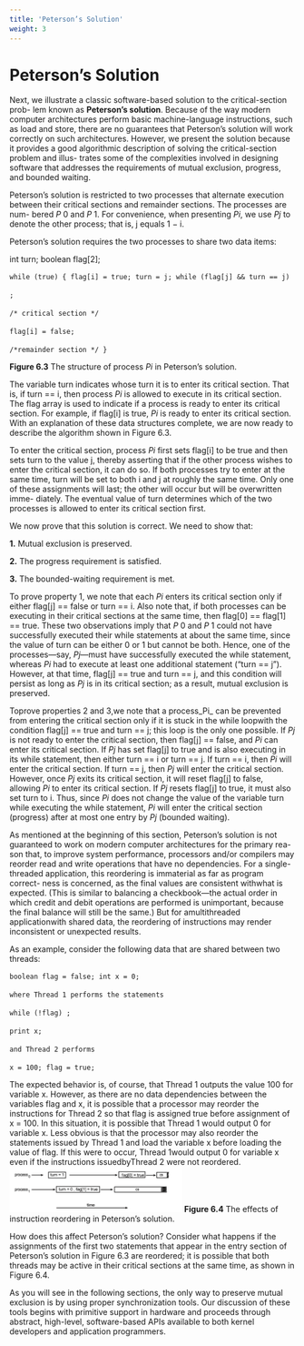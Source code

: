 ```yaml
---
title: 'Peterson’s Solution'
weight: 3
---
```


# Peterson’s Solution

Next, we illustrate a classic software-based solution to the critical-section prob- lem known as **Peterson’s solution**. Because of the way modern computer architectures perform basic machine-language instructions, such as load and store, there are no guarantees that Peterson’s solution will work correctly on such architectures. However, we present the solution because it provides a good algorithmic description of solving the critical-section problem and illus- trates some of the complexities involved in designing software that addresses the requirements of mutual exclusion, progress, and bounded waiting.

Peterson’s solution is restricted to two processes that alternate execution between their critical sections and remainder sections. The processes are num- bered _P_ 0 and _P_ 1. For convenience, when presenting _Pi_, we use _Pj_ to denote the other process; that is, j equals 1 − i.

Peterson’s solution requires the two processes to share two data items:

int turn; boolean flag[2];  
```
while (true) { flag[i] = true; turn = j; while (flag[j] && turn == j)

;

/* critical section */

flag[i] = false;

/*remainder section */ }
```
**Figure 6.3** The structure of process _Pi_ in Peterson’s solution.

The variable turn indicates whose turn it is to enter its critical section. That is, if turn == i, then process _Pi_ is allowed to execute in its critical section. The flag array is used to indicate if a process is ready to enter its critical section. For example, if flag[i] is true, _Pi_ is ready to enter its critical section. With an explanation of these data structures complete, we are now ready to describe the algorithm shown in Figure 6.3.

To enter the critical section, process _Pi_ first sets flag[i] to be true and then sets turn to the value j, thereby asserting that if the other process wishes to enter the critical section, it can do so. If both processes try to enter at the same time, turn will be set to both i and j at roughly the same time. Only one of these assignments will last; the other will occur but will be overwritten imme- diately. The eventual value of turn determines which of the two processes is allowed to enter its critical section first.

We now prove that this solution is correct. We need to show that:

**1.** Mutual exclusion is preserved.

**2.** The progress requirement is satisfied.

**3.** The bounded-waiting requirement is met.

To prove property 1, we note that each _Pi_ enters its critical section only if either flag[j] == false or turn == i. Also note that, if both processes can be executing in their critical sections at the same time, then flag[0] == flag[1] == true. These two observations imply that _P_ 0 and _P_ 1 could not have successfully executed their while statements at about the same time, since the value of turn can be either 0 or 1 but cannot be both. Hence, one of the processes—say, _Pj_—must have successfully executed the while statement, whereas _Pi_ had to execute at least one additional statement (“turn == j”). However, at that time, flag[j] == true and turn == j, and this condition will persist as long as _Pj_ is in its critical section; as a result, mutual exclusion is preserved.  

Toprove properties 2 and 3,we note that a process_Pi_ can be prevented from entering the critical section only if it is stuck in the while loopwith the condition flag[j] == true and turn == j; this loop is the only one possible. If _Pj_ is not ready to enter the critical section, then flag[j] == false, and _Pi_ can enter its critical section. If _Pj_ has set flag[j] to true and is also executing in its while statement, then either turn == i or turn == j. If turn == i, then _Pi_ will enter the critical section. If turn == j, then _Pj_ will enter the critical section. However, once _Pj_ exits its critical section, it will reset flag[j] to false, allowing _Pi_ to enter its critical section. If _Pj_ resets flag[j] to true, it must also set turn to i. Thus, since _Pi_ does not change the value of the variable turn while executing the while statement, _Pi_ will enter the critical section (progress) after at most one entry by _Pj_ (bounded waiting).

As mentioned at the beginning of this section, Peterson’s solution is not guaranteed to work on modern computer architectures for the primary rea- son that, to improve system performance, processors and/or compilers may reorder read and write operations that have no dependencies. For a single- threaded application, this reordering is immaterial as far as program correct- ness is concerned, as the final values are consistent withwhat is expected. (This is similar to balancing a checkbook—the actual order in which credit and debit operations are performed is unimportant, because the final balance will still be the same.) But for amultithreaded applicationwith shared data, the reordering of instructions may render inconsistent or unexpected results.

As an example, consider the following data that are shared between two threads:
```
boolean flag = false; int x = 0;

where Thread 1 performs the statements

while (!flag) ;

print x;

and Thread 2 performs

x = 100; flag = true;
```
The expected behavior is, of course, that Thread 1 outputs the value 100 for variable x. However, as there are no data dependencies between the variables flag and x, it is possible that a processor may reorder the instructions for Thread 2 so that flag is assigned true before assignment of x = 100. In this situation, it is possible that Thread 1 would output 0 for variable x. Less obvious is that the processor may also reorder the statements issued by Thread 1 and load the variable x before loading the value of flag. If this were to occur, Thread 1would output 0 for variable x even if the instructions issuedbyThread 2 were not reordered.  
![Alt text](image.png)
**Figure 6.4** The effects of instruction reordering in Peterson’s solution.

How does this affect Peterson’s solution? Consider what happens if the assignments of the first two statements that appear in the entry section of Peterson’s solution in Figure 6.3 are reordered; it is possible that both threads may be active in their critical sections at the same time, as shown in Figure 6.4.

As you will see in the following sections, the only way to preserve mutual exclusion is by using proper synchronization tools. Our discussion of these tools begins with primitive support in hardware and proceeds through abstract, high-level, software-based APIs available to both kernel developers and application programmers.